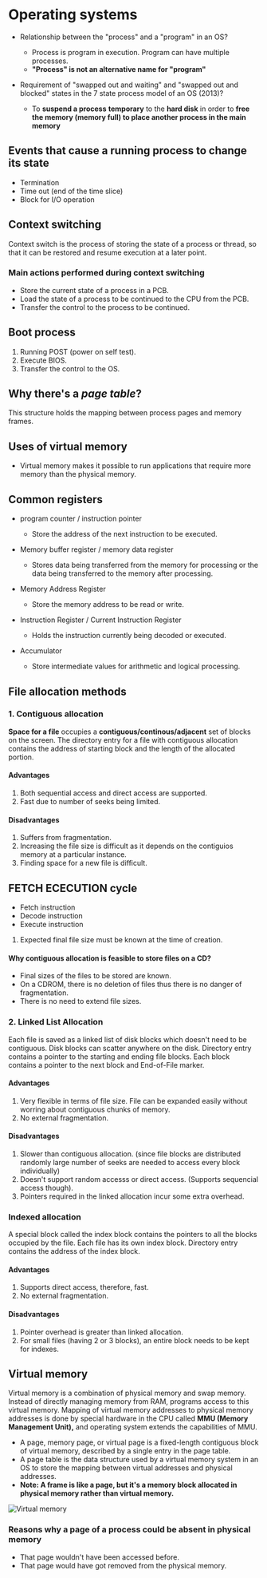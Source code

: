 # Operating systems

+ Relationship between the "process" and a "program" in an OS?
    - Process is program in execution. Program can have multiple processes.
    - **"Process" is not an alternative name for "program"**

+ Requirement of "swapped out and waiting" and "swapped out and blocked" states
in the 7 state process model of an OS (2013)?
    - To **suspend a process** **temporary** to the **hard disk** in order to
   	**free the memory (memory full) to place another process in the main memory**

## Events that cause a running process to change its state

+ Termination
+ Time out (end of the time slice)
+ Block for I/O operation

## Context switching

Context switch is the process of storing the state of a process or thread, so
that it can be restored and resume execution at a later point. 

### Main actions performed during context switching

+ Store the current state of a process in a PCB.
+ Load the state of a process to be continued to the CPU from the PCB.
+ Transfer the control to the process to be continued.

## Boot process

1. Running POST (power on self test).
1. Execute BIOS.
1. Transfer the control to the OS.

## Why there's a _page table_?

This structure holds the mapping between process pages and memory frames.

## Uses of virtual memory

+ Virtual memory makes it possible to run applications that require more memory
than the physical memory.

## Common registers

+ program counter / instruction pointer
    - Store the address of the next instruction to be executed.

+ Memory buffer register / memory data register
    - Stores data being transferred from the memory for processing or the data 
    being transferred to the memory after processing.

+ Memory Address Register
    - Store the memory address to be read or write.

+ Instruction Register / Current Instruction Register
    - Holds the instruction currently being decoded or executed.

+ Accumulator
    - Store intermediate values for arithmetic and logical processing.
 
## File allocation methods

### 1. Contiguous allocation

**Space for a file** occupies a **contiguous/continous/adjacent** set of blocks
on the screen. The directory entry for a file with contiguous allocation
contains the address of starting block and the length of the allocated portion.

#### Advantages

1. Both sequential access and direct access are supported.
1. Fast due to number of seeks being limited.

#### Disadvantages

1. Suffers from fragmentation.
1. Increasing the file size is difficult as it depends on the contiguios
memory at a particular instance.
1. Finding space for a new file is difficult.

## FETCH ECECUTION cycle

+ Fetch instruction
+ Decode instruction
+ Execute instruction
1. Expected final file size must be known at the time of creation.

#### Why contiguous allocation is feasible to store files on a CD?

+ Final sizes of the files to be stored are known.
+ On a CDROM, there is no deletion of files thus there is no danger of
fragmentation.
+ There is no need to extend file sizes.

### 2. Linked List Allocation

Each file is saved as a linked list of disk blocks which doesn't need to
be contiguous. Disk blocks can scatter anywhere on the disk. Directory
entry contains a pointer to the starting and ending file blocks. Each
block contains a pointer to the next block and End-of-File marker.

#### Advantages

1. Very flexible in terms of file size. File can be expanded easily
without worring about contiguous chunks of memory.
1. No external fragmentation.

#### Disadvantages

1. Slower than contiguous allocation. (since file blocks are distributed
randomly large number of seeks are needed to access every block
individually)
1. Doesn't support random accesss or direct access. (Supports sequencial
access though).
1. Pointers required in the linked allocation incur some extra overhead.

### Indexed allocation

A special block called the index block contains the pointers to all the
blocks occupied by the file. Each file has its own index block. Directory
entry contains the address of the index block.

#### Advantages

1. Supports direct access, therefore, fast.
1. No external fragmentation.

#### Disadvantages

1. Pointer overhead is greater than linked allocation.
1. For small files (having 2 or 3 blocks), an entire block needs to be
kept for indexes.

## Virtual memory

Virtual memory is a combination of physical memory and swap memory. Instead of
directly managing memory from RAM, programs access to this virtual memory.
Mapping of virtual memory addresses to physical memory addresses is done by
special hardware in the CPU called **MMU (Memory Management Unit),** and
operating system extends the capabilities of MMU.

+ A page, memory page, or virtual page is a fixed-length contiguous block of
virtual memory, described by a single entry in the page table.
+ A page table is the data structure used by a virtual memory system in an
OS to store the mapping between virtual addresses and physical addresses. 
+ **Note: A frame is like a page, but it's a memory block allocated in physical
memory rather than virtual memory.**

![Virtual memory](https://upload.wikimedia.org/wikipedia/commons/thumb/3/32/Virtual_address_space_and_physical_address_space_relationship.svg/470px-Virtual_address_space_and_physical_address_space_relationship.svg.png)

### Reasons why a page of a process could be absent in physical memory

+ That page wouldn't have been accessed before.
+ That page would have got removed from the physical memory.

